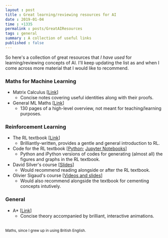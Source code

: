 ```yaml
---
layout : post
title : Great learning/reviewing resources for AI
date : 2019-01-04
time : +1335
permalink : posts/GreatAIResources
tags : general
summary : A collection of useful links
published : false
---
```


So here's a collection of great resources that _I have used_ for learning/reviewing concepts of AI. I'll keep updating the list as and when I come across more material that I would like to recommend.

### Maths for Machine Learning

- Matrix Calculus [[Link](https://atmos.washington.edu/~dennis/MatrixCalculus.pdf)]
	- Concise notes covering useful identities along with their proofs.
- General ML Maths [[Link](https://www.doc.ic.ac.uk/~mpd37/teaching/2017/496/notes.pdf)]
	- 130 pages of a high-level overview, not meant for teaching/learning purposes.

### Reinforcement Learning

- The RL textbook [[Link](http://www.incompleteideas.net/book/RLbook2018.pdf)]
	- Brilliantly-written, provides a gentle and general introduction to RL.
- Code for the RL textbook [[Python](https://github.com/ShangtongZhang/reinforcement-learning-an-introduction); [Jupyter Notebooks](https://marcinbogdanski.github.io/ai_sketchpad/)]
	- Python and iPython versions of codes for generating (almost all) the figures and graphs in the RL textbook.
- David Silver's course [[Slides](http://www0.cs.ucl.ac.uk/staff/d.silver/web/Teaching.html)]
	- Would recommend reading alongside or after the RL textbook.
- Olivier Sigaud's course [[Videos and slides](http://pages.isir.upmc.fr/~sigaud/teach/)]
	- Would also recommend alongside the textbook for cementing concepts intutively.

### General

- A* [[Link](https://www.redblobgames.com/pathfinding/a-star/introduction.html)]
	- Concise theory accompanied by brilliant, interactive animations.

<br>

<sub>
Maths, since I grew up in using British English.
</sub>

<br>
